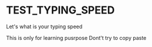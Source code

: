 # TEST_TYPING_SPEED
Let's what is your typing speed

This is only for learning pusrpose Dont't try to copy paste

